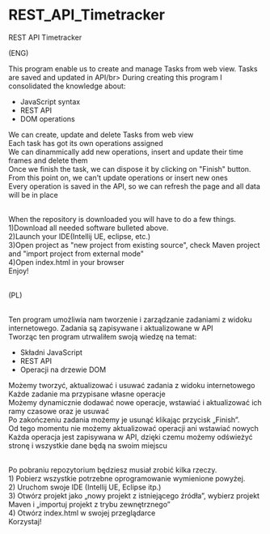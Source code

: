 # REST_API_Timetracker
REST API Timetracker  </br>

(ENG) </br>
<p>This program enable us to create and manage Tasks from web view. Tasks are saved and updated in API/br>
During creating this program I consolidated the knowledge about: 
<ul> 
<li>JavaScript syntax</li> 
<li>REST API</li>
<li>DOM operations</li> 
</ul>
We can create, update and delete Tasks from web view</br> 
Each task has got its own operations assigned</br>
We can dinammically add new operations, insert and update their time frames and delete them</br>
Once we finish the task, we can dispose it by clicking on "Finish" button. </br>
From this point on, we can't update operations or insert new ones</br>
Every operation is saved in the API, so we can refresh the page and all data will be in place</br></br>
<p>When the repository is downloaded you will have to do a few things.</br>
1)Download all needed software bulleted above. </br>
2)Launch your IDE(Intellij UE, eclipse, etc.) </br>
3)Open project as "new project from existing source", check Maven project and "import project from external mode"</br>
4)Open index.html in your browser</br>
Enjoy!</p> 
</br>
(PL) </br></br>
<p> 
Ten program umożliwia nam tworzenie i zarządzanie zadaniami z widoku internetowego. Zadania są zapisywane i aktualizowane w API</br>
Tworząc ten program utrwaliłem swoją wiedzę na temat:
<ul> 
<li>Składni JavaScript</li> 
<li>REST API</li>
<li>Operacji na drzewie DOM</li>
</ul>
Możemy tworzyć, aktualizować i usuwać zadania z widoku internetowego</br>
Każde zadanie ma przypisane własne operacje</br>
Możemy dynamicznie dodawać nowe operacje, wstawiać i aktualizować ich ramy czasowe oraz je usuwać</br>
Po zakończeniu zadania możemy je usunąć klikając przycisk „Finish”.</br>
Od tego momentu nie możemy aktualizować operacji ani wstawiać nowych</br>
Każda operacja jest zapisywana w API, dzięki czemu możemy odświeżyć stronę i wszystkie dane będą na swoim miejscu</br> </br>
<p>Po pobraniu repozytorium będziesz musiał zrobić kilka rzeczy.</br>
1) Pobierz wszystkie potrzebne oprogramowanie wymienione powyżej. </br>
2) Uruchom swoje IDE (Intellij UE, Eclipse itp.) </br>
3) Otwórz projekt jako „nowy projekt z istniejącego źródła”, wybierz projekt Maven i „importuj projekt z trybu zewnętrznego”</br>
4) Otwórz index.html w swojej przeglądarce</br>
Korzystaj!</p>
